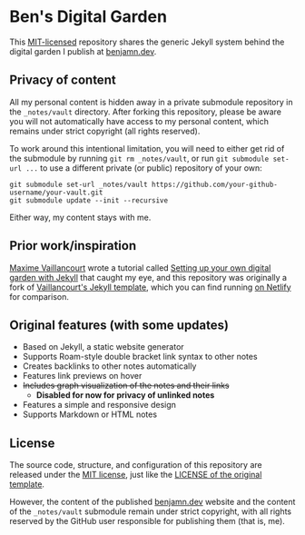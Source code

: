 # Ben's Digital Garden

This [MIT-licensed](LICENSE) repository shares the generic Jekyll system behind the digital garden I publish at [benjamn.dev](https://benjamn.dev).

## Privacy of content

All my personal content is hidden away in a private submodule repository in the `_notes/vault` directory. After forking this repository, please be aware you will not automatically have access to my personal content, which remains under strict copyright (all rights reserved).

To work around this intentional limitation, you will need to either get rid of the submodule by running `git rm _notes/vault`, or run `git submodule set-url ...` to use a different private (or public) repository of your own:
```
git submodule set-url _notes/vault https://github.com/your-github-username/your-vault.git
git submodule update --init --recursive
```
Either way, my content stays with me.

## Prior work/inspiration

[Maxime Vaillancourt](https://maximevaillancourt.com) wrote a tutorial called [Setting up your own digital garden with Jekyll](https://maximevaillancourt.com/blog/setting-up-your-own-digital-garden-with-jekyll) that caught my eye, and this repository was originally a fork of [Vaillancourt's Jekyll template](https://github.com/maximevaillancourt/digital-garden-jekyll-template), which you can find running [on Netlify](https://digital-garden-jekyll-template.netlify.app/) for comparison.

## Original features (with some **updates**)

- Based on Jekyll, a static website generator
- Supports Roam-style double bracket link syntax to other notes
- Creates backlinks to other notes automatically
- Features link previews on hover
- ~~Includes graph visualization of the notes and their links~~
  - **Disabled for now for privacy of unlinked notes**
- Features a simple and responsive design
- Supports Markdown or HTML notes

## License

The source code, structure, and configuration of this repository are released under the [MIT license](LICENSE), just like the [LICENSE of the original template](https://github.com/maximevaillancourt/digital-garden-jekyll-template/blob/master/LICENSE).

However, the content of the published [benjamn.dev](https://benjamn.dev) website and the content of the `_notes/vault` submodule remain under strict copyright, with all rights reserved by the GitHub user responsible for publishing them (that is, me).